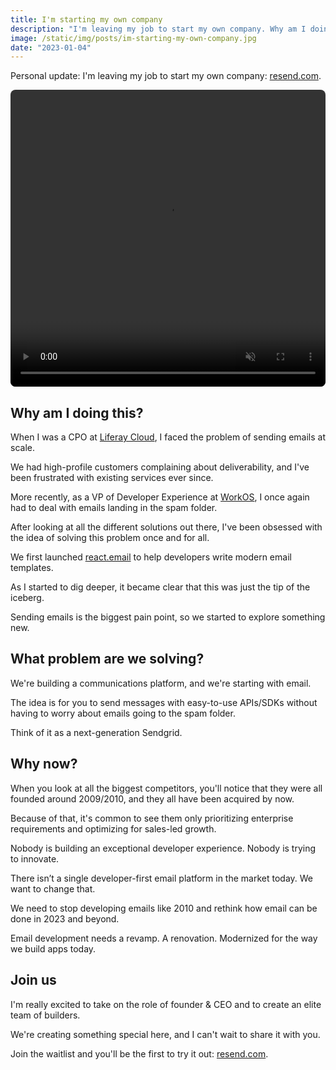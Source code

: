 ```yaml
---
title: I'm starting my own company
description: "I'm leaving my job to start my own company. Why am I doing this? What problem are we solving? Why now?"
image: /static/img/posts/im-starting-my-own-company.jpg
date: "2023-01-04"
---
```


Personal update: I'm leaving my job to start my own company: [resend.com](https://resend.com).

<video width="760" height="475" loop autoplay muted style="border-radius: 8px; max-width: 100%">
  <source src="/static/img/posts/im-starting-my-own-company-video.mp4" type="video/mp4">
</video>

## Why am I doing this?

When I was a CPO at [Liferay Cloud](https://liferay.com), I faced the problem of sending emails at scale.

We had high-profile customers complaining about deliverability, and I've been frustrated with existing services ever since.

More recently, as a VP of Developer Experience at [WorkOS](https://workos.com), I once again had to deal with emails landing in the spam folder. 

After looking at all the different solutions out there, I've been obsessed with the idea of solving this problem once and for all.

We first launched [react.email](https://react.email) to help developers write modern email templates.

As I started to dig deeper, it became clear that this was just the tip of the iceberg.

Sending emails is the biggest pain point, so we started to explore something new.

## What problem are we solving?

We're building a communications platform, and we're starting with email.

The idea is for you to send messages with easy-to-use APIs/SDKs without having to worry about emails going to the spam folder.

Think of it as a next-generation Sendgrid.

## Why now?

When you look at all the biggest competitors, you'll notice that they were all founded around 2009/2010, and they all have been acquired by now.

Because of that, it's common to see them only prioritizing enterprise requirements and optimizing for sales-led growth.

Nobody is building an exceptional developer experience. Nobody is trying to innovate.

There isn’t a single developer-first email platform in the market today. We want to change that.

We need to stop developing emails like 2010 and rethink how email can be done in 2023 and beyond.

Email development needs a revamp. A renovation. Modernized for the way we build apps today.

## Join us

I'm really excited to take on the role of founder & CEO and to create an elite team of builders.

We're creating something special here, and I can't wait to share it with you.

Join the waitlist and you'll be the first to try it out: [resend.com](https://resend.com).